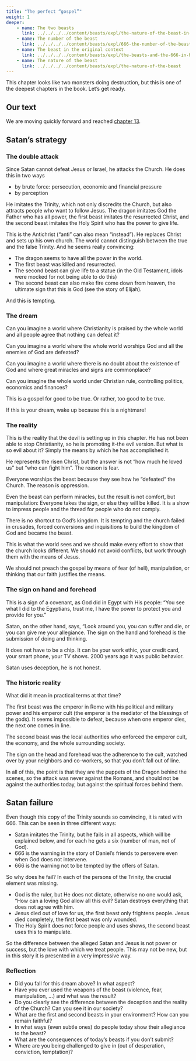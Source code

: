 ```yaml
---
title: "The perfect “gospel”"
weight: 1
deeper: 
    - name: The two beasts
      link: ../../../../content/beasts/expl/the-nature-of-the-beast-in-the-book-of-revelation
    - name: The number of the beast
      link: ../../../../content/beasts/expl/666-the-number-of-the-beast
    - name: The beast in the original context
      link: ../../../../content/beasts/expl/the-beasts-and-the-666-in-historical-context
    - name: The nature of the beast
      link: ../../../../content/beasts/expl/the-nature-of-the-beast
---
```


This chapter looks like two monsters doing destruction, but this is one of the deepest chapters in the book. Let’s get ready.

## Our text

<a name="3f52"></a>
We are moving quickly forward and reached [chapter 13](https://www.bibleserver.com/NIV/Revelation13).

## Satan’s strategy

<a name="6e82"></a>

### The double attack

<a name="1537"></a>
Since Satan cannot defeat Jesus or Israel, he attacks the Church. He does this in two ways

- by brute force: persecution, economic and financial pressure
- by perception

He imitates the Trinity, which not only discredits the Church, but also attracts people who want to follow Jesus. The dragon imitates God the Father who has all power, the first beast imitates the resurrected Christ, and the second beast imitates the Holy Spirit who has the power to give life.

This is the Antichrist (“anti” can also mean “instead”). He replaces Christ and sets up his own church. The world cannot distinguish between the true and the false Trinity. And he seems really convincing:

- The dragon seems to have all the power in the world.
- The first beast was killed and resurrected.
- The second beast can give life to a statue (in the Old Testament, idols were mocked for not being able to do this)
- The second beast can also make fire come down from heaven, the ultimate sign that this is God (see the story of Elijah).

And this is tempting.

### The dream

<a name="c519"></a>
Can you imagine a world where Christianity is praised by the whole world and all people agree that nothing can defeat it?

Can you imagine a world where the whole world worships God and all the enemies of God are defeated?

Can you imagine a world where there is no doubt about the existence of God and where great miracles and signs are commonplace?

Can you imagine the whole world under Christian rule, controlling politics, economics and finances?

This is a gospel for good to be true. Or rather, too good to be true.

If this is your dream, wake up because this is a nightmare!

### The reality

<a name="3c55"></a>
This is the reality that the devil is setting up in this chapter. He has not been able to stop Christianity, so he is promoting it-the evil version. But what is so evil about it? Simply the means by which he has accomplished it.

He represents the risen Christ, but the answer is not “how much he loved us” but “who can fight him”. The reason is fear.

Everyone worships the beast because they see how he “defeated” the Church. The reason is oppression.

Even the beast can perform miracles, but the result is not comfort, but manipulation: Everyone takes the sign, or else they will be killed. It is a show to impress people and the thread for people who do not comply.

There is no shortcut to God’s kingdom. It is tempting and the church failed in crusades, forced conversions and inquisitions to build the kingdom of God and became the beast.

This is what the world sees and we should make every effort to show that the church looks different. We should not avoid conflicts, but work through them with the means of Jesus.

We should not preach the gospel by means of fear (of hell), manipulation, or thinking that our faith justifies the means.

### The sign on hand and forehead

<a name="de4d"></a>
This is a sign of a covenant, as God did in Egypt with His people: “You see what I did to the Egyptians, trust me, I have the power to protect you and provide for you.”

Satan, on the other hand, says, “Look around you, you can suffer and die, or you can give me your allegiance. The sign on the hand and forehead is the submission of doing and thinking.

It does not have to be a chip. It can be your work ethic, your credit card, your smart phone, your TV shows. 2000 years ago it was public behavior.

Satan uses deception, he is not honest.

### The historic reality

<a name="cda5"></a>
What did it mean in practical terms at that time?

The first beast was the emperor in Rome with his political and military power and his emperor cult (the emperor is the mediator of the blessings of the gods). It seems impossible to defeat, because when one emperor dies, the next one comes in line.

The second beast was the local authorities who enforced the emperor cult, the economy, and the whole surrounding society.

The sign on the head and forehead was the adherence to the cult, watched over by your neighbors and co-workers, so that you don’t fall out of line.

In all of this, the point is that they are the puppets of the Dragon behind the scenes, so the attack was never against the Romans, and should not be against the authorities today, but against the spiritual forces behind them.

## Satan failure

<a name="111e"></a>
Even though this copy of the Trinity sounds so convincing, it is rated with 666. This can be seen in three different ways:

- Satan imitates the Trinity, but he fails in all aspects, which will be explained below, and for each he gets a six (number of man, not of God).
- 666 is the warning in the story of Daniel’s friends to persevere even when God does not intervene.
- 666 is the warning not to be tempted by the offers of Satan.

So why does he fail? In each of the persons of the Trinity, the crucial element was missing.

- God is the ruler, but He does not dictate, otherwise no one would ask, “How can a loving God allow all this evil? Satan destroys everything that does not agree with him.
- Jesus died out of love for us, the first beast only frightens people. Jesus died completely, the first beast was only wounded.
- The Holy Spirit does not force people and uses shows, the second beast uses this to manipulate.

So the difference between the alleged Satan and Jesus is not power or success, but the love with which we treat people. This may not be new, but in this story it is presented in a very impressive way.

### Reflection

<a name="4fac"></a>
- Did you fall for this dream above? In what aspect?
- Have you ever used the weapons of the beast (violence, fear, manipulation, …) and what was the result?
- Do you clearly see the difference between the deception and the reality of the Church? Can you see it in our society?
- What are the first and second beasts in your environment? How can you remain faithful?
- In what ways (even subtle ones) do people today show their allegiance to the beast?
- What are the consequences of today’s beasts if you don’t submit?
- Where are you being challenged to give in (out of desperation, conviction, temptation)?

